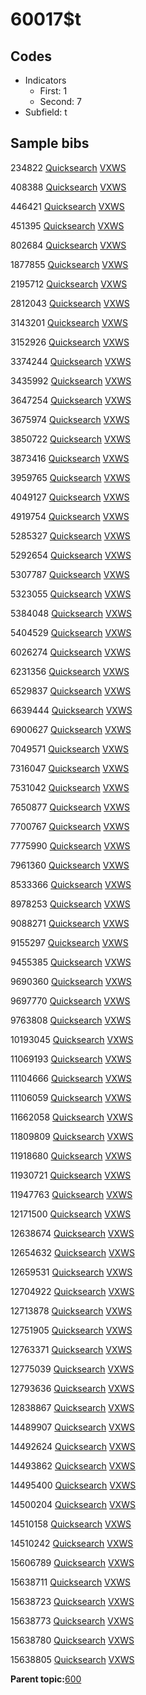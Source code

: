 # 60017$t

## Codes

-   Indicators
    -   First: 1
    -   Second: 7
-   Subfield: t

## Sample bibs

234822 [Quicksearch](https://search.library.yale.edu/catalog/234822) [VXWS](http://prodorbis.library.yale.edu:7014/vxws/GetHoldingsService?bibId=234822)

408388 [Quicksearch](https://search.library.yale.edu/catalog/408388) [VXWS](http://prodorbis.library.yale.edu:7014/vxws/GetHoldingsService?bibId=408388)

446421 [Quicksearch](https://search.library.yale.edu/catalog/446421) [VXWS](http://prodorbis.library.yale.edu:7014/vxws/GetHoldingsService?bibId=446421)

451395 [Quicksearch](https://search.library.yale.edu/catalog/451395) [VXWS](http://prodorbis.library.yale.edu:7014/vxws/GetHoldingsService?bibId=451395)

802684 [Quicksearch](https://search.library.yale.edu/catalog/802684) [VXWS](http://prodorbis.library.yale.edu:7014/vxws/GetHoldingsService?bibId=802684)

1877855 [Quicksearch](https://search.library.yale.edu/catalog/1877855) [VXWS](http://prodorbis.library.yale.edu:7014/vxws/GetHoldingsService?bibId=1877855)

2195712 [Quicksearch](https://search.library.yale.edu/catalog/2195712) [VXWS](http://prodorbis.library.yale.edu:7014/vxws/GetHoldingsService?bibId=2195712)

2812043 [Quicksearch](https://search.library.yale.edu/catalog/2812043) [VXWS](http://prodorbis.library.yale.edu:7014/vxws/GetHoldingsService?bibId=2812043)

3143201 [Quicksearch](https://search.library.yale.edu/catalog/3143201) [VXWS](http://prodorbis.library.yale.edu:7014/vxws/GetHoldingsService?bibId=3143201)

3152926 [Quicksearch](https://search.library.yale.edu/catalog/3152926) [VXWS](http://prodorbis.library.yale.edu:7014/vxws/GetHoldingsService?bibId=3152926)

3374244 [Quicksearch](https://search.library.yale.edu/catalog/3374244) [VXWS](http://prodorbis.library.yale.edu:7014/vxws/GetHoldingsService?bibId=3374244)

3435992 [Quicksearch](https://search.library.yale.edu/catalog/3435992) [VXWS](http://prodorbis.library.yale.edu:7014/vxws/GetHoldingsService?bibId=3435992)

3647254 [Quicksearch](https://search.library.yale.edu/catalog/3647254) [VXWS](http://prodorbis.library.yale.edu:7014/vxws/GetHoldingsService?bibId=3647254)

3675974 [Quicksearch](https://search.library.yale.edu/catalog/3675974) [VXWS](http://prodorbis.library.yale.edu:7014/vxws/GetHoldingsService?bibId=3675974)

3850722 [Quicksearch](https://search.library.yale.edu/catalog/3850722) [VXWS](http://prodorbis.library.yale.edu:7014/vxws/GetHoldingsService?bibId=3850722)

3873416 [Quicksearch](https://search.library.yale.edu/catalog/3873416) [VXWS](http://prodorbis.library.yale.edu:7014/vxws/GetHoldingsService?bibId=3873416)

3959765 [Quicksearch](https://search.library.yale.edu/catalog/3959765) [VXWS](http://prodorbis.library.yale.edu:7014/vxws/GetHoldingsService?bibId=3959765)

4049127 [Quicksearch](https://search.library.yale.edu/catalog/4049127) [VXWS](http://prodorbis.library.yale.edu:7014/vxws/GetHoldingsService?bibId=4049127)

4919754 [Quicksearch](https://search.library.yale.edu/catalog/4919754) [VXWS](http://prodorbis.library.yale.edu:7014/vxws/GetHoldingsService?bibId=4919754)

5285327 [Quicksearch](https://search.library.yale.edu/catalog/5285327) [VXWS](http://prodorbis.library.yale.edu:7014/vxws/GetHoldingsService?bibId=5285327)

5292654 [Quicksearch](https://search.library.yale.edu/catalog/5292654) [VXWS](http://prodorbis.library.yale.edu:7014/vxws/GetHoldingsService?bibId=5292654)

5307787 [Quicksearch](https://search.library.yale.edu/catalog/5307787) [VXWS](http://prodorbis.library.yale.edu:7014/vxws/GetHoldingsService?bibId=5307787)

5323055 [Quicksearch](https://search.library.yale.edu/catalog/5323055) [VXWS](http://prodorbis.library.yale.edu:7014/vxws/GetHoldingsService?bibId=5323055)

5384048 [Quicksearch](https://search.library.yale.edu/catalog/5384048) [VXWS](http://prodorbis.library.yale.edu:7014/vxws/GetHoldingsService?bibId=5384048)

5404529 [Quicksearch](https://search.library.yale.edu/catalog/5404529) [VXWS](http://prodorbis.library.yale.edu:7014/vxws/GetHoldingsService?bibId=5404529)

6026274 [Quicksearch](https://search.library.yale.edu/catalog/6026274) [VXWS](http://prodorbis.library.yale.edu:7014/vxws/GetHoldingsService?bibId=6026274)

6231356 [Quicksearch](https://search.library.yale.edu/catalog/6231356) [VXWS](http://prodorbis.library.yale.edu:7014/vxws/GetHoldingsService?bibId=6231356)

6529837 [Quicksearch](https://search.library.yale.edu/catalog/6529837) [VXWS](http://prodorbis.library.yale.edu:7014/vxws/GetHoldingsService?bibId=6529837)

6639444 [Quicksearch](https://search.library.yale.edu/catalog/6639444) [VXWS](http://prodorbis.library.yale.edu:7014/vxws/GetHoldingsService?bibId=6639444)

6900627 [Quicksearch](https://search.library.yale.edu/catalog/6900627) [VXWS](http://prodorbis.library.yale.edu:7014/vxws/GetHoldingsService?bibId=6900627)

7049571 [Quicksearch](https://search.library.yale.edu/catalog/7049571) [VXWS](http://prodorbis.library.yale.edu:7014/vxws/GetHoldingsService?bibId=7049571)

7316047 [Quicksearch](https://search.library.yale.edu/catalog/7316047) [VXWS](http://prodorbis.library.yale.edu:7014/vxws/GetHoldingsService?bibId=7316047)

7531042 [Quicksearch](https://search.library.yale.edu/catalog/7531042) [VXWS](http://prodorbis.library.yale.edu:7014/vxws/GetHoldingsService?bibId=7531042)

7650877 [Quicksearch](https://search.library.yale.edu/catalog/7650877) [VXWS](http://prodorbis.library.yale.edu:7014/vxws/GetHoldingsService?bibId=7650877)

7700767 [Quicksearch](https://search.library.yale.edu/catalog/7700767) [VXWS](http://prodorbis.library.yale.edu:7014/vxws/GetHoldingsService?bibId=7700767)

7775990 [Quicksearch](https://search.library.yale.edu/catalog/7775990) [VXWS](http://prodorbis.library.yale.edu:7014/vxws/GetHoldingsService?bibId=7775990)

7961360 [Quicksearch](https://search.library.yale.edu/catalog/7961360) [VXWS](http://prodorbis.library.yale.edu:7014/vxws/GetHoldingsService?bibId=7961360)

8533366 [Quicksearch](https://search.library.yale.edu/catalog/8533366) [VXWS](http://prodorbis.library.yale.edu:7014/vxws/GetHoldingsService?bibId=8533366)

8978253 [Quicksearch](https://search.library.yale.edu/catalog/8978253) [VXWS](http://prodorbis.library.yale.edu:7014/vxws/GetHoldingsService?bibId=8978253)

9088271 [Quicksearch](https://search.library.yale.edu/catalog/9088271) [VXWS](http://prodorbis.library.yale.edu:7014/vxws/GetHoldingsService?bibId=9088271)

9155297 [Quicksearch](https://search.library.yale.edu/catalog/9155297) [VXWS](http://prodorbis.library.yale.edu:7014/vxws/GetHoldingsService?bibId=9155297)

9455385 [Quicksearch](https://search.library.yale.edu/catalog/9455385) [VXWS](http://prodorbis.library.yale.edu:7014/vxws/GetHoldingsService?bibId=9455385)

9690360 [Quicksearch](https://search.library.yale.edu/catalog/9690360) [VXWS](http://prodorbis.library.yale.edu:7014/vxws/GetHoldingsService?bibId=9690360)

9697770 [Quicksearch](https://search.library.yale.edu/catalog/9697770) [VXWS](http://prodorbis.library.yale.edu:7014/vxws/GetHoldingsService?bibId=9697770)

9763808 [Quicksearch](https://search.library.yale.edu/catalog/9763808) [VXWS](http://prodorbis.library.yale.edu:7014/vxws/GetHoldingsService?bibId=9763808)

10193045 [Quicksearch](https://search.library.yale.edu/catalog/10193045) [VXWS](http://prodorbis.library.yale.edu:7014/vxws/GetHoldingsService?bibId=10193045)

11069193 [Quicksearch](https://search.library.yale.edu/catalog/11069193) [VXWS](http://prodorbis.library.yale.edu:7014/vxws/GetHoldingsService?bibId=11069193)

11104666 [Quicksearch](https://search.library.yale.edu/catalog/11104666) [VXWS](http://prodorbis.library.yale.edu:7014/vxws/GetHoldingsService?bibId=11104666)

11106059 [Quicksearch](https://search.library.yale.edu/catalog/11106059) [VXWS](http://prodorbis.library.yale.edu:7014/vxws/GetHoldingsService?bibId=11106059)

11662058 [Quicksearch](https://search.library.yale.edu/catalog/11662058) [VXWS](http://prodorbis.library.yale.edu:7014/vxws/GetHoldingsService?bibId=11662058)

11809809 [Quicksearch](https://search.library.yale.edu/catalog/11809809) [VXWS](http://prodorbis.library.yale.edu:7014/vxws/GetHoldingsService?bibId=11809809)

11918680 [Quicksearch](https://search.library.yale.edu/catalog/11918680) [VXWS](http://prodorbis.library.yale.edu:7014/vxws/GetHoldingsService?bibId=11918680)

11930721 [Quicksearch](https://search.library.yale.edu/catalog/11930721) [VXWS](http://prodorbis.library.yale.edu:7014/vxws/GetHoldingsService?bibId=11930721)

11947763 [Quicksearch](https://search.library.yale.edu/catalog/11947763) [VXWS](http://prodorbis.library.yale.edu:7014/vxws/GetHoldingsService?bibId=11947763)

12171500 [Quicksearch](https://search.library.yale.edu/catalog/12171500) [VXWS](http://prodorbis.library.yale.edu:7014/vxws/GetHoldingsService?bibId=12171500)

12638674 [Quicksearch](https://search.library.yale.edu/catalog/12638674) [VXWS](http://prodorbis.library.yale.edu:7014/vxws/GetHoldingsService?bibId=12638674)

12654632 [Quicksearch](https://search.library.yale.edu/catalog/12654632) [VXWS](http://prodorbis.library.yale.edu:7014/vxws/GetHoldingsService?bibId=12654632)

12659531 [Quicksearch](https://search.library.yale.edu/catalog/12659531) [VXWS](http://prodorbis.library.yale.edu:7014/vxws/GetHoldingsService?bibId=12659531)

12704922 [Quicksearch](https://search.library.yale.edu/catalog/12704922) [VXWS](http://prodorbis.library.yale.edu:7014/vxws/GetHoldingsService?bibId=12704922)

12713878 [Quicksearch](https://search.library.yale.edu/catalog/12713878) [VXWS](http://prodorbis.library.yale.edu:7014/vxws/GetHoldingsService?bibId=12713878)

12751905 [Quicksearch](https://search.library.yale.edu/catalog/12751905) [VXWS](http://prodorbis.library.yale.edu:7014/vxws/GetHoldingsService?bibId=12751905)

12763371 [Quicksearch](https://search.library.yale.edu/catalog/12763371) [VXWS](http://prodorbis.library.yale.edu:7014/vxws/GetHoldingsService?bibId=12763371)

12775039 [Quicksearch](https://search.library.yale.edu/catalog/12775039) [VXWS](http://prodorbis.library.yale.edu:7014/vxws/GetHoldingsService?bibId=12775039)

12793636 [Quicksearch](https://search.library.yale.edu/catalog/12793636) [VXWS](http://prodorbis.library.yale.edu:7014/vxws/GetHoldingsService?bibId=12793636)

12838867 [Quicksearch](https://search.library.yale.edu/catalog/12838867) [VXWS](http://prodorbis.library.yale.edu:7014/vxws/GetHoldingsService?bibId=12838867)

14489907 [Quicksearch](https://search.library.yale.edu/catalog/14489907) [VXWS](http://prodorbis.library.yale.edu:7014/vxws/GetHoldingsService?bibId=14489907)

14492624 [Quicksearch](https://search.library.yale.edu/catalog/14492624) [VXWS](http://prodorbis.library.yale.edu:7014/vxws/GetHoldingsService?bibId=14492624)

14493862 [Quicksearch](https://search.library.yale.edu/catalog/14493862) [VXWS](http://prodorbis.library.yale.edu:7014/vxws/GetHoldingsService?bibId=14493862)

14495400 [Quicksearch](https://search.library.yale.edu/catalog/14495400) [VXWS](http://prodorbis.library.yale.edu:7014/vxws/GetHoldingsService?bibId=14495400)

14500204 [Quicksearch](https://search.library.yale.edu/catalog/14500204) [VXWS](http://prodorbis.library.yale.edu:7014/vxws/GetHoldingsService?bibId=14500204)

14510158 [Quicksearch](https://search.library.yale.edu/catalog/14510158) [VXWS](http://prodorbis.library.yale.edu:7014/vxws/GetHoldingsService?bibId=14510158)

14510242 [Quicksearch](https://search.library.yale.edu/catalog/14510242) [VXWS](http://prodorbis.library.yale.edu:7014/vxws/GetHoldingsService?bibId=14510242)

15606789 [Quicksearch](https://search.library.yale.edu/catalog/15606789) [VXWS](http://prodorbis.library.yale.edu:7014/vxws/GetHoldingsService?bibId=15606789)

15638711 [Quicksearch](https://search.library.yale.edu/catalog/15638711) [VXWS](http://prodorbis.library.yale.edu:7014/vxws/GetHoldingsService?bibId=15638711)

15638723 [Quicksearch](https://search.library.yale.edu/catalog/15638723) [VXWS](http://prodorbis.library.yale.edu:7014/vxws/GetHoldingsService?bibId=15638723)

15638773 [Quicksearch](https://search.library.yale.edu/catalog/15638773) [VXWS](http://prodorbis.library.yale.edu:7014/vxws/GetHoldingsService?bibId=15638773)

15638780 [Quicksearch](https://search.library.yale.edu/catalog/15638780) [VXWS](http://prodorbis.library.yale.edu:7014/vxws/GetHoldingsService?bibId=15638780)

15638805 [Quicksearch](https://search.library.yale.edu/catalog/15638805) [VXWS](http://prodorbis.library.yale.edu:7014/vxws/GetHoldingsService?bibId=15638805)

**Parent topic:**[600](../../tags/600/600.md)

